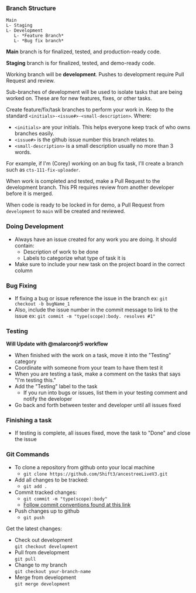 ### Branch Structure

```
Main
L- Staging
L- Development
   L- *Feature Branch*
   L- *Bug fix branch*
```

**Main** branch is for finalized, tested, and production-ready code.

**Staging** branch is for finalized, tested, and demo-ready code.

Working branch will be **development**. Pushes to development require Pull Request and review.

Sub-branches of development will be used to isolate tasks that are being worked on. These are for new features, fixes, or other tasks.

Create feature/fix/task branches to perform your work in.
Keep to the standard `<initials>-<issue#>-<small-description>`.
Where:
* `<initials>` are your initials. This helps everyone keep track of who owns branches easily.
* `<issue#>` is the github issue number this branch relates to.
* `<small-description>` is a small description usually no more than 3 words.

For example, if I'm (Corey) working on an bug fix task, I'll create a branch such as `cts-111-fix-uploader`.

When work is completed and tested, make a Pull Request to the development branch. This PR requires review from another developer before it is merged.

When code is ready to be locked in for demo, a Pull Request from `development` to `main` will be created and reviewed.

### Doing Development
- Always have an issue created for any work you are doing. It should contain:
  - Description of work to be done
  - Labels to categorize what type of task it is
- Make sure to include your new task on the project board in the correct column

### Bug Fixing
- If fixing a bug or issue reference the issue in the branch ex: `git checkout -b bugName_1`
- Also, include the issue number in the commit message to link to the issue ex: `git commit -m "type(scope):body. resolves #1"`

### Testing
**Will Update with @malarconjr5 workflow**
- When finished with the work on a task, move it into the "Testing" category
- Coordinate with someone from your team to have them test it
- When you are testing a task, make a comment on the tasks that says "I'm testing this."
- Add the "Testing" label to the task
  - If you run into bugs or issues, list them in your testing comment and notify the developer
- Go back and forth between tester and developer until all issues fixed


### Finishing a task
- If testing is complete, all issues fixed, move the task to "Done" and close the issue

### Git Commands
- To clone a repository from github onto your local machine
  - `git clone https://github.com/Shift3/ancestreeLiveV3.git`
- Add all changes to be tracked:
  - `git add .`
- Commit tracked changes:
  - `git commit -m "type(scope):body"`
  - [Follow commit conventions found at this link](commits.md)
- Push changes up to github
  - `git push`


Get the latest changes:  
- Check out development  
    `git checkout development`
- Pull from development  
    `git pull`  
- Change to my branch  
    `git checkout your-branch-name`  
- Merge from development  
    `git merge development`

